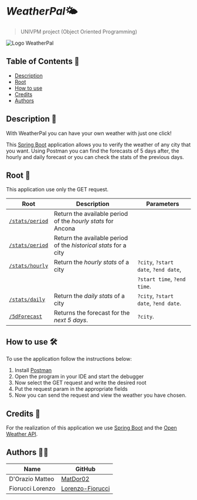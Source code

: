 # *WeatherPal*🌤️
> UNIVPM project (Object Oriented Programming)

![Logo WeatherPal](https://github.com/MatDor02/WeatherPal/blob/parallel/pic/theme/LogoWeatherPal2.png?raw=true)

## Table of Contents 📑
* [Description](#description)
* [Root](#root)
* [How to use](#how-to-use)
* [Credits](#credits)
* [Authors](#authors)

<a name="description"></a>
## Description 📖
With WeatherPal you can have your own weather with just one click!

This [Spring Boot](https://spring.io/) application allows you to verify the weather of any city that you want. Using Postman you can find the forecasts of 5 days after, the hourly and daily forecast or you can check the stats of the previous days.

<a name="root"></a>
## Root 🔗

This application use only the GET request.

| Root                                     | Description                                                              | Parameters                                |
|------------------------------------------|--------------------------------------------------------------------------|-------------------------------------------|
| [`/stats/period`](#/stats/period)        | Return the available period of the *hourly stats* for Ancona             |                                           |
| [`/stats/period`](#/stats/period)        | Return the available period of the *historical stats* for a city         |                                           |
| [`/stats/hourly`](#/stats/hourly)        | Return the *hourly stats* of a city                                      | `?city`, `?start date`, `?end date`,      |
|                                          |                                                                          | `?start time`, `?end time`.               | 
| [`/stats/daily`](#/stats/daily)          | Return the *daily stats* of a city                                       | `?city`, `?start date`, `?end date`.      |
| [`/5dForecast`](#/5dForecast)            | Returns the forecast for the *next 5 days*.                              | `?city`.                                  |

<a name="how-to-use"></a>
## How to use 🛠️
To use the application follow the instructions below:
1. Install [Postman](https://www.postman.com/)
2. Open the program in your IDE and start the debugger
3. Now select the GET request and write the desired root
4. Put the request param in the appropriate fields
5. Now you can send the request and view the weather you have chosen.

<a name="credits"></a>
## Credits 🧰
For the realization of this application we use [Spring Boot](https://spring.io/) and the [Open Weather API](https://openweathermap.org/api).

<a name="authors"></a>
## Authors 👨‍💻
| Name                   | GitHub                                                              |
|------------------------|---------------------------------------------------------------------|
| D'Orazio Matteo        | [MatDor02](https://github.com/MatDor02)                             |
| Fiorucci Lorenzo       | [Lorenzo-Fiorucci](https://github.com/Lorenzo-Fiorucci)             |
